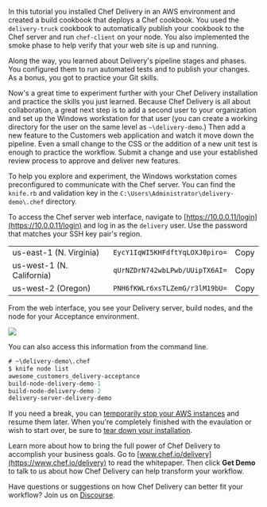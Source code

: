 In this tutorial you installed Chef Delivery in an AWS environment and created a build cookbook that deploys a Chef cookbook. You used the `delivery-truck` cookbook to automatically publish your cookbook to the Chef server and run `chef-client` on your node. You also implemented the smoke phase to help verify that your web site is up and running.

Along the way, you learned about Delivery's pipeline stages and phases. You configured them to run automated tests and to publish your changes. As a bonus, you got to practice your Git skills.

Now's a great time to experiment further with your Chef Delivery installation and practice the skills you just learned. Because Chef Delivery is all about collaboration, a great next step is to add a second user to your organization and set up the Windows workstation for that user (you can create a working directory for the user on the same level as <code class="file-path">~\delivery-demo</code>.) Then add a new feature to the Customers web application and watch it move down the pipeline. Even a small change to the CSS or the addition of a new unit test is enough to practice the workflow. 
Submit a change and use your established review process to approve and deliver new features.

To help you explore and experiment, the Windows workstation comes preconfigured to communicate with the Chef server. You can find the <code class="file-path">knife.rb</code> and validation key in the <code class="file-path">C:\Users\Administrator\delivery-demo\\.chef</code> directory. 

To access the Chef server web interface, navigate to [https://10.0.0.11/login](https://10.0.0.11/login) and log in as the `delivery` user. Use the password that matches your SSH key pair's region.

<table>
  <tbody>
    <tr>
      <td>us-east-1 (N. Virginia)</td>
      <td id="chef-server-us-east-1"><code>EycY1IqWI5KHFdftYqLOXJ0piro=</code></td>
      <td><a data-copytarget="#chef-server-us-east-1" class='small-button radius cta'>Copy</a></td>
    </tr>
    <tr>
      <td>us-west-1 (N. California)</td>
      <td id="chef-server-us-west-1"><code>qUrNZDrN742wbLPwb/UUipTX6AI=</code></td>
      <td><a data-copytarget="#chef-server-us-west-1" class='small-button radius cta'>Copy</a></td>
    </tr>
    <tr>
      <td>us-west-2 (Oregon)</td>
      <td id="chef-server-us-west-2"><code>PNH6fKWLr6xsTLZemG/r3lM19bU=</code></td>
      <td><a data-copytarget="#chef-server-us-west-2" class='small-button radius cta'>Copy</a></td>
    </tr>
  </tbody>
</table>

From the web interface, you see your Delivery server, build nodes, and the node for your Acceptance environment.

![](delivery/chef_server_webui.png)

You can also access this information from the command line. 

```ps
# ~\delivery-demo\.chef
$ knife node list
awesome_customers_delivery-acceptance
build-node-delivery-demo-1
build-node-delivery-demo-2
delivery-server-delivery-demo
```

If you need a break, you can [temporarily stop your AWS instances](/delivery/get-started/managing-your-aws-instances#stoppingandrestartingyourawsinstances) and resume them later. When you're completely finished with the evaulation or wish to start over, be sure to [tear down your installation](/delivery/get-started/managing-your-aws-instances#tearingdownyourdeliveryinstallation).

Learn more about how to bring the full power of Chef Delivery to accomplish your business goals. Go to [www.chef.io/delivery](https://www.chef.io/delivery) to read the whitepaper. Then click **Get Demo** to talk to us about how Chef Delivery can help transform your workflow.

Have questions or suggestions on how Chef Delivery can better fit your workflow? Join us on [Discourse](https://discourse.chef.io/c/delivery).